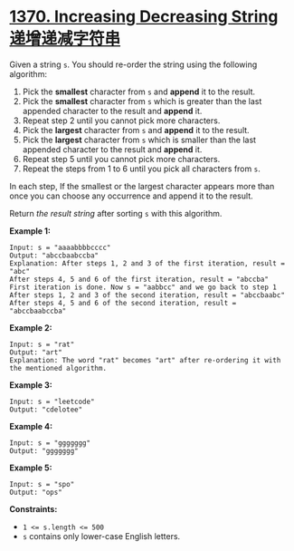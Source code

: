 # [1370. Increasing Decreasing String 递增递减字符串](https://leetcode.com/problems/increasing-decreasing-string/)

Given a string `s`. You should re-order the string using the following algorithm:

1. Pick the **smallest** character from `s` and **append** it to the result.
2. Pick the **smallest** character from `s` which is greater than the last appended character to the result and **append** it.
3. Repeat step 2 until you cannot pick more characters.
4. Pick the **largest** character from `s` and **append** it to the result.
5. Pick the **largest** character from `s` which is smaller than the last appended character to the result and **append** it.
6. Repeat step 5 until you cannot pick more characters.
7. Repeat the steps from 1 to 6 until you pick all characters from `s`.

In each step, If the smallest or the largest character appears more than once you can choose any occurrence and append it to the result.

Return *the result string* after sorting `s` with this algorithm.

 

**Example 1:**

```
Input: s = "aaaabbbbcccc"
Output: "abccbaabccba"
Explanation: After steps 1, 2 and 3 of the first iteration, result = "abc"
After steps 4, 5 and 6 of the first iteration, result = "abccba"
First iteration is done. Now s = "aabbcc" and we go back to step 1
After steps 1, 2 and 3 of the second iteration, result = "abccbaabc"
After steps 4, 5 and 6 of the second iteration, result = "abccbaabccba"
```

**Example 2:**

```
Input: s = "rat"
Output: "art"
Explanation: The word "rat" becomes "art" after re-ordering it with the mentioned algorithm.
```

**Example 3:**

```
Input: s = "leetcode"
Output: "cdelotee"
```

**Example 4:**

```
Input: s = "ggggggg"
Output: "ggggggg"
```

**Example 5:**

```
Input: s = "spo"
Output: "ops"
```

 

**Constraints:**

- `1 <= s.length <= 500`
- `s` contains only lower-case English letters.